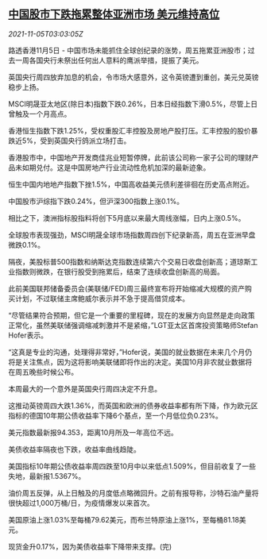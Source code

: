 <!--1636083063000-->
[中国股市下跌拖累整体亚洲市场 美元维持高位](https://cn.reuters.com/article/global-market-stocks-cn-rea-1105-idCNKBS2HQ07O)
------

<div><i>2021-11-05T03:03:05Z</i></div><p>路透香港11月5日 - 中国市场未能抓住全球创纪录的涨势，周五拖累亚洲股市；过去一周各国央行未祭出任何出人意料的鹰派举措，提振了美元。</p><p>英国央行周四放弃加息的机会，令市场大感意外，这令英镑遭到重创，美元兑英镑稳步上扬。</p><p>MSCI明晟亚太地区(除日本)指数下跌0.26%，日本日经指数下滑0.5%，尽管上日曾触及一个月高点。</p><p>香港恒生指数下跌1.25%，受权重股汇丰控股及房地产股打压。汇丰控股的股价暴跌近5%，受到英国央行鸽派立场打击。</p><p>香港股市中，中国地产开发商佳兆业短暂停牌，此前该公司称一家子公司的理财产品未如期兑付。这是中国房地产行业流动性危机加深的最新迹象。</p><p>恒生中国内地地产指数下挫1.5%，中国高收益美元债利差徘徊在历史高点附近。</p><p>中国股市沪综指下跌0.24%，但沪深300指数上涨0.1%。</p><p>相比之下，澳洲指标股指料将创下5月底以来最大周线涨幅，日内上涨0.5%。</p><p>全球股市表现强劲，MSCI明晟全球市场指数周四创下纪录新高，周五在亚洲早盘微跌0.1%。</p><p>隔夜，美股标普500指数和纳斯达克指数连续第六个交易日收盘创新高；道琼斯工业指数则微跌，在银行股受到拖累后，结束了连续收盘创新高的局面。</p><p>此前美国联邦储备委员会(美联储/FED)周三最终宣布将开始缩减大规模的资产购买计划，不过联储主席鲍威尔表示并不急于提高借贷成本。</p><p>“尽管结果符合预期，但它是一个重要的里程碑，现在的发展方向显然是走向政策正常化，虽然美联储强调缩减刺激并不是紧缩，”LGT亚太区首席投资策略师Stefan Hofer表示。</p><p>“这真是专业的沟通，处理得非常好，”Hofer说，美国的就业数据在未来几个月仍将是关注焦点，因为这将影响美联储即将作出的决定。美国10月非农就业数据将在周五晚些时候公布。</p><p>本周最大的一个意外是英国央行周四决定不升息。</p><p>这推动英镑周四大跌1.36%，而英国和欧洲的债券收益率都有所下降，作为欧元区指标的德国10年期公债收益率下降6个基点，至一个月低位负0.23%。</p><p>美元指数最新报94.353，距离10月所及一年高位不远。</p><p>美债收益率隔夜也下跌，收益率曲线趋陡。</p><p>美国指标10年期公债收益率周四跌至10月中以来低点1.509%，但目前收复了一些失地，最新报1.5367%。</p><p>油价周五反弹，从上日触及的月度低点略微回升。之前有报导称，沙特石油产量将很快超过1,000万桶/日，为疫情爆发以来首次。</p><p>美国原油上涨1.03%至每桶79.62美元，而布兰特原油上涨1%，至每桶81.18美元。</p><p>现货金升0.17%，因为美债收益率下降带来支撑。(完)</p>
